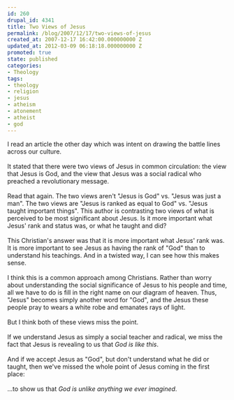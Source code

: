 ```yaml
---
id: 260
drupal_id: 4341
title: Two Views of Jesus
permalink: /blog/2007/12/17/two-views-of-jesus
created_at: 2007-12-17 16:42:00.000000000 Z
updated_at: 2012-03-09 06:18:18.000000000 Z
promoted: true
state: published
categories:
- Theology
tags:
- theology
- religion
- jesus
- atheism
- atonement
- atheist
- god
---
```

I read an article the other day which was intent on drawing the battle lines across our culture.<br /><br />It stated that there were two views of Jesus in common circulation: the view that Jesus is God, and the view that Jesus was a social radical who preached a revolutionary message.<br /><br />Read that again. The two views aren't "Jesus is God" vs. "Jesus was just a man". The two views are "Jesus is ranked as equal to God" vs. "Jesus taught important things". This author is contrasting two views of what is perceived to be most significant about Jesus. Is it more important what Jesus' rank and status was, or what he taught and did?<br /><br />This Christian's answer was that it is more important what Jesus' rank was. It is more important to see Jesus as having the rank of "God" than to understand his teachings. And in a twisted way, I can see how this makes sense.<br /><br />I think this is a common approach among Christians. Rather than worry about understanding the social significance of Jesus to his people and time, all we have to do is fill in the right name on our diagram of heaven. Thus, "Jesus" becomes simply another word for "God", and the Jesus these people pray to wears a white robe and emanates rays of light.<br /><br />But I think both of these views miss the point.<br /><br />If we understand Jesus as simply a social teacher and radical, we miss the fact that Jesus is revealing to us that <span style="font-style: italic;">God is like this</span>.<br /><br />And if we accept Jesus as "God", but don't understand what he did or taught, then we've missed the whole point of Jesus coming in the first place:<br /><br />...to show us that <span style="font-style: italic;">God is unlike anything we ever imagined</span>.
